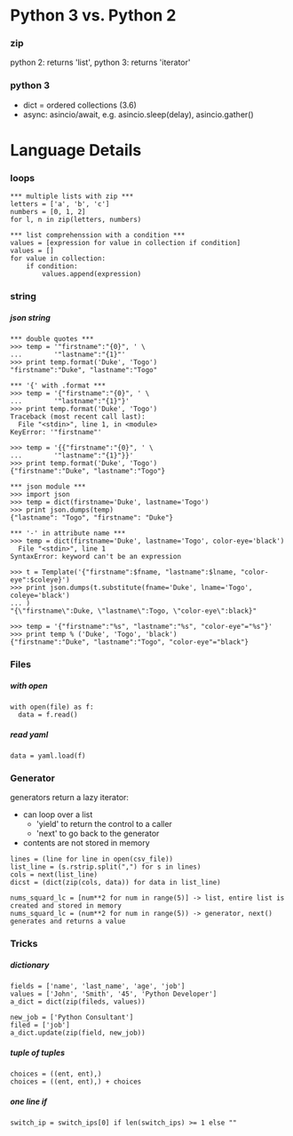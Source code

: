 Python 3 vs. Python 2
=====

### zip
python 2: returns 'list', python 3: returns 'iterator'

### python 3  
- dict = ordered collections (3.6)  
- async: asincio/await, e.g. asincio.sleep(delay), asincio.gather()


Language Details
=====

### loops

``` 
*** multiple lists with zip ***  
letters = ['a', 'b', 'c']
numbers = [0, 1, 2]
for l, n in zip(letters, numbers)
```
``` 
*** list comprehenssion with a condition ***
values = [expression for value in collection if condition]
values = []
for value in collection:
    if condition:
        values.append(expression)
```

### string

##### json string
```
*** double quotes ***
>>> temp = '"firstname":"{0}", ' \
...        '"lastname":"{1}"'
>>> print temp.format('Duke', 'Togo')
"firstname":"Duke", "lastname":"Togo"

*** '{' with .format ***
>>> temp = '{"firstname":"{0}", ' \
...        '"lastname":"{1}"}'
>>> print temp.format('Duke', 'Togo')
Traceback (most recent call last):
  File "<stdin>", line 1, in <module>
KeyError: '"firstname"'

>>> temp = '{{"firstname":"{0}", ' \
...        '"lastname":"{1}"}}'
>>> print temp.format('Duke', 'Togo')
{"firstname":"Duke", "lastname":"Togo"}

*** json module ***
>>> import json
>>> temp = dict(firstname='Duke', lastname='Togo')
>>> print json.dumps(temp)
{"lastname": "Togo", "firstname": "Duke"}

*** '-' in attribute name ***
>>> temp = dict(firstname='Duke', lastname='Togo', color-eye='black')
  File "<stdin>", line 1
SyntaxError: keyword can't be an expression

>>> t = Template('{"firstname":$fname, "lastname":$lname, "color-eye":$coleye}')
>>> print json.dumps(t.substitute(fname='Duke', lname='Togo', coleye='black')
... )
"{\"firstname\":Duke, \"lastname\":Togo, \"color-eye\":black}"

>>> temp = '{"firstname":"%s", "lastname":"%s", "color-eye"="%s"}'
>>> print temp % ('Duke', 'Togo', 'black')
{"firstname":"Duke", "lastname":"Togo", "color-eye"="black"}

```


### Files

##### with open
```   
with open(file) as f:
  data = f.read()
```  

##### read yaml  
```  
data = yaml.load(f)
```

### Generator
generators return a lazy iterator:
- can loop over a list
  + 'yield' to return the control to a caller
  + 'next' to go back to the generator
- contents are not stored in memory  

``` Reading a large file   
lines = (line for line in open(csv_file))
list_line = (s.rstrip.split(",") for s in lines)
cols = next(list_line)
dicst = (dict(zip(cols, data)) for data in list_line)
```  

``` list vs. generator  
nums_squard_lc = [num**2 for num in range(5)] -> list, entire list is created and stored in memory
nums_squard_lc = (num**2 for num in range(5)) -> generator, next() generates and returns a value
```  

### Tricks

##### dictionary
```  
fields = ['name', 'last_name', 'age', 'job']
values = ['John', 'Smith', '45', 'Python Developer']
a_dict = dict(zip(fileds, values))

new_job = ['Python Consultant']
filed = ['job']
a_dict.update(zip(field, new_job))
```  

##### tuple of tuples  
```  
choices = ((ent, ent),)
choices = ((ent, ent),) + choices
```  

##### one line if  
```  
switch_ip = switch_ips[0] if len(switch_ips) >= 1 else ""
```  
